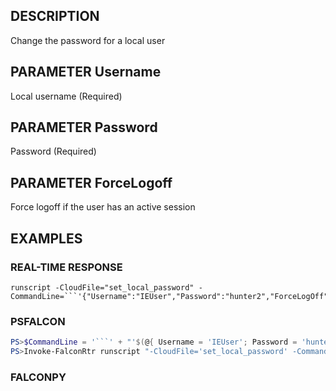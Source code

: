 ## DESCRIPTION
Change the password for a local user

## PARAMETER Username
Local username (Required)

## PARAMETER Password
Password (Required)

## PARAMETER ForceLogoff
Force logoff if the user has an active session

## EXAMPLES

### REAL-TIME RESPONSE
```
runscript -CloudFile="set_local_password" -CommandLine=```'{"Username":"IEUser","Password":"hunter2","ForceLogOff":true}'```
```
### PSFALCON
```powershell
PS>$CommandLine = '```' + "'$(@{ Username = 'IEUser'; Password = 'hunter2'; ForceLogoff = $true } | ConvertTo-Json -Compress)'" + '```'
PS>Invoke-FalconRtr runscript "-CloudFile='set_local_password' -CommandLine=$CommandLine" -HostId <id>, <id>
```
### FALCONPY
